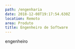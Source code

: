 ```yaml
---
path: /engenharia
date: 2018-12-08T19:17:54.630Z
location: Remoto
area: Produto
title: Engenheiro de Software
---
```

engenheiro
